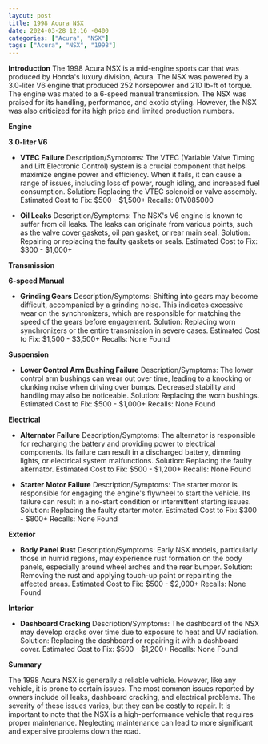 ```yaml
---
layout: post
title: 1998 Acura NSX
date: 2024-03-28 12:16 -0400
categories: ["Acura", "NSX"]
tags: ["Acura", "NSX", "1998"]
---
```

**Introduction**
The 1998 Acura NSX is a mid-engine sports car that was produced by Honda's luxury division, Acura. The NSX was powered by a 3.0-liter V6 engine that produced 252 horsepower and 210 lb-ft of torque. The engine was mated to a 6-speed manual transmission. The NSX was praised for its handling, performance, and exotic styling. However, the NSX was also criticized for its high price and limited production numbers.

**Engine**

**3.0-liter V6**

* **VTEC Failure**
Description/Symptoms: The VTEC (Variable Valve Timing and Lift Electronic Control) system is a crucial component that helps maximize engine power and efficiency. When it fails, it can cause a range of issues, including loss of power, rough idling, and increased fuel consumption.
Solution: Replacing the VTEC solenoid or valve assembly.
Estimated Cost to Fix: $500 - $1,500+
Recalls: 01V085000

* **Oil Leaks**
Description/Symptoms: The NSX's V6 engine is known to suffer from oil leaks. The leaks can originate from various points, such as the valve cover gaskets, oil pan gasket, or rear main seal.
Solution: Repairing or replacing the faulty gaskets or seals.
Estimated Cost to Fix: $300 - $1,000+

**Transmission**

**6-speed Manual**

* **Grinding Gears**
Description/Symptoms: Shifting into gears may become difficult, accompanied by a grinding noise. This indicates excessive wear on the synchronizers, which are responsible for matching the speed of the gears before engagement.
Solution: Replacing worn synchronizers or the entire transmission in severe cases.
Estimated Cost to Fix: $1,500 - $3,500+
Recalls: None Found

**Suspension**

* **Lower Control Arm Bushing Failure**
Description/Symptoms: The lower control arm bushings can wear out over time, leading to a knocking or clunking noise when driving over bumps. Decreased stability and handling may also be noticeable.
Solution: Replacing the worn bushings.
Estimated Cost to Fix: $500 - $1,000+
Recalls: None Found

**Electrical**

* **Alternator Failure**
Description/Symptoms: The alternator is responsible for recharging the battery and providing power to electrical components. Its failure can result in a discharged battery, dimming lights, or electrical system malfunctions.
Solution: Replacing the faulty alternator.
Estimated Cost to Fix: $500 - $1,200+
Recalls: None Found

* **Starter Motor Failure**
Description/Symptoms: The starter motor is responsible for engaging the engine's flywheel to start the vehicle. Its failure can result in a no-start condition or intermittent starting issues.
Solution: Replacing the faulty starter motor.
Estimated Cost to Fix: $300 - $800+
Recalls: None Found

**Exterior**

* **Body Panel Rust**
Description/Symptoms: Early NSX models, particularly those in humid regions, may experience rust formation on the body panels, especially around wheel arches and the rear bumper.
Solution: Removing the rust and applying touch-up paint or repainting the affected areas.
Estimated Cost to Fix: $500 - $2,000+
Recalls: None Found

**Interior**

* **Dashboard Cracking**
Description/Symptoms: The dashboard of the NSX may develop cracks over time due to exposure to heat and UV radiation.
Solution: Replacing the dashboard or repairing it with a dashboard cover.
Estimated Cost to Fix: $500 - $1,200+
Recalls: None Found

**Summary**

The 1998 Acura NSX is generally a reliable vehicle. However, like any vehicle, it is prone to certain issues. The most common issues reported by owners include oil leaks, dashboard cracking, and electrical problems. The severity of these issues varies, but they can be costly to repair. It is important to note that the NSX is a high-performance vehicle that requires proper maintenance. Neglecting maintenance can lead to more significant and expensive problems down the road.
